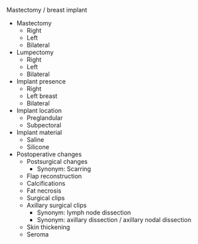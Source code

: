 Mastectomy / breast implant

- Mastectomy
  - Right
  - Left
  - Bilateral
- Lumpectomy
  - Right
  - Left
  - Bilateral
- Implant presence
  - Right
  - Left breast
  - Bilateral
- Implant location
  - Preglandular
  - Subpectoral
- Implant material
  - Saline
  - Silicone
- Postoperative changes
  - Postsurgical changes
    - Synonym: Scarring
  - Flap reconstruction
  - Calcifications
  - Fat necrosis
  - Surgical clips
  - Axillary surgical clips
    - Synonym: lymph node dissection
    - Synonym: axillary dissection / axillary nodal dissection
  - Skin thickening
  - Seroma
